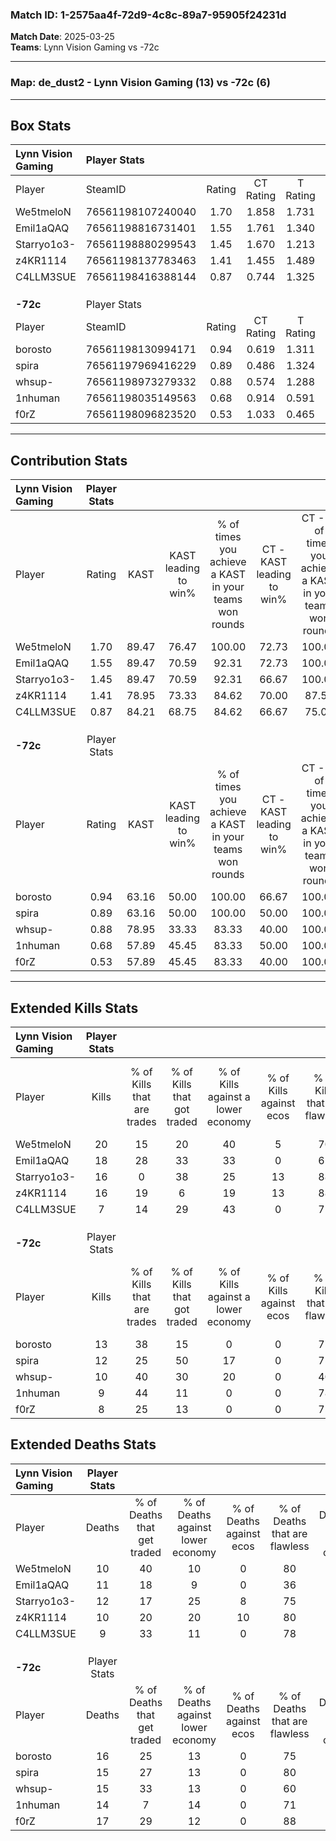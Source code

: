 ### Match ID: 1-2575aa4f-72d9-4c8c-89a7-95905f24231d  
**Match Date**: 2025-03-25  
**Teams**: Lynn Vision Gaming vs -72c  

---  

### **Map**: de_dust2 - Lynn Vision Gaming (13) vs -72c (6)  
---  

## Box Stats  

| **Lynn Vision Gaming** | Player Stats      |        |           |          |       |      |       |         |        |      |     |
| :- | :- | :-: | :-: | :-: | :-: | :-: | :-: | :-: | :-: | :-: | :-: |
| Player                 | SteamID           | Rating | CT Rating | T Rating | KAST  | ADR  | Kills | Assists | Deaths | K/D  | HS% |
| We5tmeloN              | 76561198107240040 |  1.70  |   1.858   |  1.731   | 89.47 | 98.9 |  20   |    7    |   10   | 2.00 | 50  |
| Emil1aQAQ              | 76561198816731401 |  1.55  |   1.761   |  1.340   | 89.47 | 93.8 |  18   |    4    |   11   | 1.64 | 55  |
| Starryo1o3-            | 76561198880299543 |  1.45  |   1.670   |  1.213   | 89.47 | 98.1 |  16   |    5    |   12   | 1.33 | 62  |
| z4KR1114               | 76561198137783463 |  1.41  |   1.455   |  1.489   | 78.95 | 91.1 |  16   |    6    |   10   | 1.60 | 37  |
| C4LLM3SUE              | 76561198416388144 |  0.87  |   0.744   |  1.325   | 84.21 | 36.2 |   7   |    3    |   9    | 0.78 | 42  |
|                        |                   |        |           |          |       |      |       |         |        |      |     |
|                        |                   |        |           |          |       |      |       |         |        |      |     |
|                        |                   |        |           |          |       |      |       |         |        |      |     |
| **-72c**               | Player Stats      |        |           |          |       |      |       |         |        |      |     |
| Player                 | SteamID           | Rating | CT Rating | T Rating | KAST  | ADR  | Kills | Assists | Deaths | K/D  | HS% |
| borosto                | 76561198130994171 |  0.94  |   0.619   |  1.311   | 63.16 | 80.5 |  13   |    4    |   16   | 0.81 | 69  |
| spira                  | 76561197969416229 |  0.89  |   0.486   |  1.324   | 63.16 | 71.3 |  12   |    3    |   15   | 0.80 | 66  |
| whsup-                 | 76561198973279332 |  0.88  |   0.574   |  1.288   | 78.95 | 63.2 |  10   |    2    |   15   | 0.67 | 60  |
| 1nhuman                | 76561198035149563 |  0.68  |   0.914   |  0.591   | 57.89 | 50.0 |   9   |    4    |   14   | 0.64 | 77  |
| f0rZ                   | 76561198096823520 |  0.53  |   1.033   |  0.465   | 57.89 | 48.8 |   8   |    1    |   17   | 0.47 | 25  |
---  

## Contribution Stats  

| **Lynn Vision Gaming** | Player Stats |       |                      |                                                        |                           |                                                             |                          |                                                            |
| :- | :-: | :-: | :-: | :-: | :-: | :-: | :-: | :-: |
| Player                 |    Rating    | KAST  | KAST leading to win% | % of times you achieve a KAST in your teams won rounds | CT - KAST leading to win% | CT - % of times you achieve a KAST in your teams won rounds | T - KAST leading to win% | T - % of times you achieve a KAST in your teams won rounds |
| We5tmeloN              |     1.70     | 89.47 |        76.47         |                         100.00                         |           72.73           |                           100.00                            |          83.33           |                           100.00                           |
| Emil1aQAQ              |     1.55     | 89.47 |        70.59         |                         92.31                          |           72.73           |                           100.00                            |          66.67           |                           80.00                            |
| Starryo1o3-            |     1.45     | 89.47 |        70.59         |                         92.31                          |           66.67           |                           100.00                            |          80.00           |                           80.00                            |
| z4KR1114               |     1.41     | 78.95 |        73.33         |                         84.62                          |           70.00           |                            87.50                            |          80.00           |                           80.00                            |
| C4LLM3SUE              |     0.87     | 84.21 |        68.75         |                         84.62                          |           66.67           |                            75.00                            |          71.43           |                           100.00                           |
|                        |              |       |                      |                                                        |                           |                                                             |                          |                                                            |
|                        |              |       |                      |                                                        |                           |                                                             |                          |                                                            |
|                        |              |       |                      |                                                        |                           |                                                             |                          |                                                            |
| **-72c**               | Player Stats |       |                      |                                                        |                           |                                                             |                          |                                                            |
| Player                 |    Rating    | KAST  | KAST leading to win% | % of times you achieve a KAST in your teams won rounds | CT - KAST leading to win% | CT - % of times you achieve a KAST in your teams won rounds | T - KAST leading to win% | T - % of times you achieve a KAST in your teams won rounds |
| borosto                |     0.94     | 63.16 |        50.00         |                         100.00                         |           66.67           |                           100.00                            |          44.44           |                           100.00                           |
| spira                  |     0.89     | 63.16 |        50.00         |                         100.00                         |           50.00           |                           100.00                            |          50.00           |                           100.00                           |
| whsup-                 |     0.88     | 78.95 |        33.33         |                         83.33                          |           40.00           |                           100.00                            |          30.00           |                           75.00                            |
| 1nhuman                |     0.68     | 57.89 |        45.45         |                         83.33                          |           50.00           |                           100.00                            |          42.86           |                           75.00                            |
| f0rZ                   |     0.53     | 57.89 |        45.45         |                         83.33                          |           40.00           |                           100.00                            |          50.00           |                           75.00                            |
---  

## Extended Kills Stats  

| **Lynn Vision Gaming** | Player Stats |                            |                            |                                    |                         |                              |                                 |                                       |                    |           |
| :- | :-: | :-: | :-: | :-: | :-: | :-: | :-: | :-: | :-: | :-: |
| Player                 |    Kills     | % of Kills that are trades | % of Kills that got traded | % of Kills against a lower economy | % of Kills against ecos | % of Kills that are flawless | % of Kills that are close duels | % of Kills that are assisted by flash | Pistol Round Kills | AWP Kills |
| We5tmeloN              |      20      |             15             |             20             |                 40                 |            5            |              70              |                5                |                  10                   |         3          |     0     |
| Emil1aQAQ              |      18      |             28             |             33             |                 33                 |            0            |              61              |                0                |                   6                   |         3          |     0     |
| Starryo1o3-            |      16      |             0              |             38             |                 25                 |           13            |              88              |                0                |                  25                   |         2          |     0     |
| z4KR1114               |      16      |             19             |             6              |                 19                 |           13            |              88              |                0                |                   0                   |         0          |     8     |
| C4LLM3SUE              |      7       |             14             |             29             |                 43                 |            0            |              71              |               14                |                  14                   |         1          |     0     |
|                        |              |                            |                            |                                    |                         |                              |                                 |                                       |                    |           |
|                        |              |                            |                            |                                    |                         |                              |                                 |                                       |                    |           |
|                        |              |                            |                            |                                    |                         |                              |                                 |                                       |                    |           |
| **-72c**               | Player Stats |                            |                            |                                    |                         |                              |                                 |                                       |                    |           |
| Player                 |    Kills     | % of Kills that are trades | % of Kills that got traded | % of Kills against a lower economy | % of Kills against ecos | % of Kills that are flawless | % of Kills that are close duels | % of Kills that are assisted by flash | Pistol Round Kills | AWP Kills |
| borosto                |      13      |             38             |             15             |                 0                  |            0            |              77              |                8                |                   8                   |         2          |     2     |
| spira                  |      12      |             25             |             50             |                 17                 |            0            |              75              |                0                |                   8                   |         1          |     0     |
| whsup-                 |      10      |             40             |             30             |                 20                 |            0            |              40              |               20                |                   0                   |         2          |     0     |
| 1nhuman                |      9       |             44             |             11             |                 0                  |            0            |              78              |               11                |                   0                   |         1          |     0     |
| f0rZ                   |      8       |             25             |             13             |                 0                  |            0            |              75              |                0                |                   0                   |         1          |     4     |
## Extended Deaths Stats  

| **Lynn Vision Gaming** | Player Stats |                             |                                   |                          |                               |                            |                           |               |
| :- | :-: | :-: | :-: | :-: | :-: | :-: | :-: | :-: |
| Player                 |    Deaths    | % of Deaths that get traded | % of Deaths against lower economy | % of Deaths against ecos | % of Deaths that are flawless | % of Deaths that are close | % of Deaths while blinded | Deaths to AWP |
| We5tmeloN              |      10      |             40              |                10                 |            0             |              80               |             0              |            10             |       0       |
| Emil1aQAQ              |      11      |             18              |                 9                 |            0             |              36               |             0              |             0             |       2       |
| Starryo1o3-            |      12      |             17              |                25                 |            8             |              75               |             17             |             0             |       0       |
| z4KR1114               |      10      |             20              |                20                 |            10            |              80               |             10             |            10             |       1       |
| C4LLM3SUE              |      9       |             33              |                11                 |            0             |              78               |             11             |             0             |       3       |
|                        |              |                             |                                   |                          |                               |                            |                           |               |
|                        |              |                             |                                   |                          |                               |                            |                           |               |
|                        |              |                             |                                   |                          |                               |                            |                           |               |
| **-72c**               | Player Stats |                             |                                   |                          |                               |                            |                           |               |
| Player                 |    Deaths    | % of Deaths that get traded | % of Deaths against lower economy | % of Deaths against ecos | % of Deaths that are flawless | % of Deaths that are close | % of Deaths while blinded | Deaths to AWP |
| borosto                |      16      |             25              |                13                 |            0             |              75               |             6              |            13             |       1       |
| spira                  |      15      |             27              |                13                 |            0             |              80               |             7              |             7             |       0       |
| whsup-                 |      15      |             33              |                13                 |            0             |              60               |             0              |             7             |       2       |
| 1nhuman                |      14      |              7              |                14                 |            0             |              71               |             0              |             7             |       3       |
| f0rZ                   |      17      |             29              |                12                 |            0             |              88               |             0              |            18             |       2       |
